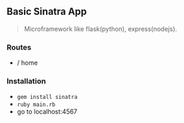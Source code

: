 ## Basic Sinatra App
 > Microframework like flask(python), express(nodejs).

### Routes
  - / home

### Installation
  - `gem install sinatra`
  - `ruby main.rb`
  - go to localhost:4567
